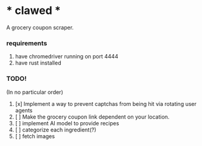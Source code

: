 # * clawed *
A grocery coupon scraper.

### requirements
1. have chromedriver running on port 4444
2. have rust installed

### TODO!
(In no particular order)
1. [x] Implement a way to prevent captchas from being hit via rotating user agents
2. [ ] Make the grocery coupon link dependent on your location.
3. [ ] implement AI model to provide recipes
4. [ ] categorize each ingredient(?)
5. [ ] fetch images

